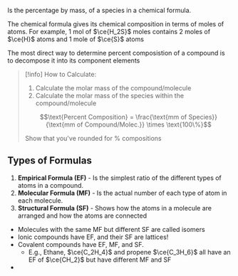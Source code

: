 Is the percentage by mass, of a species in a chemical formula.

The chemical formula gives its chemical composition in terms of moles of atoms. For example, 1 mol of $\ce{H_2S}$ moles contains 2 moles of $\ce{H}$ atoms and 1 mole of $\ce{S}$ atoms

The most direct way to determine percent composistion of a compound is to decompose it into its component elements

>[!info] How to Calculate:
>1. Calculate the molar mass of the compound/molecule
>2. Calculate the molar mass of the species within the compound/molecule
>
>$$\text{Percent Composition} = \frac{\text{mm of Species}}{\text{mm of Compound/Molec.}} \times \text{100\%}$$
>
> Show that you've rounded for % compositions


## Types of Formulas
1. **Empirical Formula (EF)** - Is the simplest ratio of the different types of atoms in a compound.
2. **Molecular Formula (MF)** - Is the actual number of each type of atom in each molecule.
3. **Structural Formula (SF)** - Shows how the atoms in a molecule are arranged and how the atoms are connected

- Molecules with the same MF but different SF are called isomers
- Ionic compounds have EF, and their SF are lattices!
- Covalent compounds have EF, MF, and SF.
	- E.g., Ethane, $\ce{C_2H_4}$ and propene $\ce{C_3H_6}$ all have an EF of $\ce{CH_2}$ but have different MF and SF
- 
